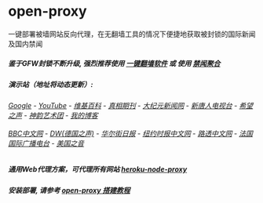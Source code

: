 # open-proxy
一键部署被墙网站反向代理，在无翻墙工具的情况下便捷地获取被封锁的国际新闻及国内禁闻

##### 鉴于GFW封锁不断升级, 强烈推荐使用 [一键翻墙软件](https://github.com/gfw-breaker/nogfw/blob/master/README.md) 或 使用 [禁闻聚合](https://github.com/gfw-breaker/banned-news/blob/master/README.md)

#####  演示站（地址将动态更新）:
######  [Google](http://45.76.214.54:8888/search?q=425事件) - [YouTube](https://nogfw.the-youtube.win) - [维基百科](http://45.76.214.54:8100/wiki/喬高-麥塔斯調查報告) - [真相期刊](http://45.76.214.54:8300/display.aspx?category_id=3&zhuanti_id=2) - [大纪元新闻网](http://45.76.214.54:10080) - [新唐人电视台](http://45.76.214.54:8000) - [希望之声](http://45.76.214.54:8200) - [神韵艺术团](http://45.76.214.54:8000/xtr/gb/prog673.html) - [我的博客](http://45.76.214.54:10000/)<br/> <br/> [BBC中文网](http://45.76.214.54:9100/zhongwen) - [DW(德国之声)](http://45.76.214.54:9200/zh/在线报导/s-9058?&zhongwen=simp) - [华尔街日报](http://45.76.214.54:9300) - [纽约时报中文网](http://45.76.214.54:9400) - [路透中文网](http://45.76.214.54:9500/) - [法国国际广播电台](http://45.76.214.54:9600/) - [美国之音](http://45.76.214.54:9700/) 

##### 通用Web代理方案，可代理所有网站 [heroku-node-proxy](https://github.com/gfw-breaker/heroku-node-proxy#--end--) 

##### 安装部署, 请参考 [open-proxy 搭建教程](https://github.com/gfw-breaker/open-proxy/wiki#open-proxy-%E6%90%AD%E5%BB%BA%E6%95%99%E7%A8%8B)

